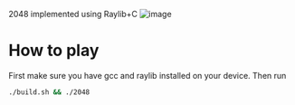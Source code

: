 2048 implemented using Raylib+C
![image](https://github.com/user-attachments/assets/09868fc4-b7c1-46a1-95b2-0aa4b951b6b5)

# How to play
First make sure you have gcc and raylib installed on your device. Then run 
```bash
./build.sh && ./2048
```

